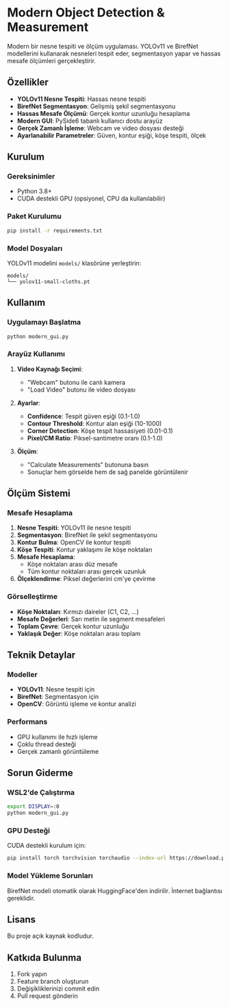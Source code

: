 # Modern Object Detection & Measurement

Modern bir nesne tespiti ve ölçüm uygulaması. YOLOv11 ve BirefNet modellerini kullanarak nesneleri tespit eder, segmentasyon yapar ve hassas mesafe ölçümleri gerçekleştirir.

## Özellikler

- **YOLOv11 Nesne Tespiti**: Hassas nesne tespiti
- **BirefNet Segmentasyon**: Gelişmiş şekil segmentasyonu
- **Hassas Mesafe Ölçümü**: Gerçek kontur uzunluğu hesaplama
- **Modern GUI**: PySide6 tabanlı kullanıcı dostu arayüz
- **Gerçek Zamanlı İşleme**: Webcam ve video dosyası desteği
- **Ayarlanabilir Parametreler**: Güven, kontur eşiği, köşe tespiti, ölçek

## Kurulum

### Gereksinimler

- Python 3.8+
- CUDA destekli GPU (opsiyonel, CPU da kullanılabilir)

### Paket Kurulumu

```bash
pip install -r requirements.txt
```

### Model Dosyaları

YOLOv11 modelini `models/` klasörüne yerleştirin:
```
models/
└── yolov11-small-cloths.pt
```

## Kullanım

### Uygulamayı Başlatma

```bash
python modern_gui.py
```

### Arayüz Kullanımı

1. **Video Kaynağı Seçimi**:
   - "Webcam" butonu ile canlı kamera
   - "Load Video" butonu ile video dosyası

2. **Ayarlar**:
   - **Confidence**: Tespit güven eşiği (0.1-1.0)
   - **Contour Threshold**: Kontur alan eşiği (10-1000)
   - **Corner Detection**: Köşe tespit hassasiyeti (0.01-0.1)
   - **Pixel/CM Ratio**: Piksel-santimetre oranı (0.1-1.0)

3. **Ölçüm**:
   - "Calculate Measurements" butonuna basın
   - Sonuçlar hem görselde hem de sağ panelde görüntülenir

## Ölçüm Sistemi

### Mesafe Hesaplama

1. **Nesne Tespiti**: YOLOv11 ile nesne tespiti
2. **Segmentasyon**: BirefNet ile şekil segmentasyonu
3. **Kontur Bulma**: OpenCV ile kontur tespiti
4. **Köşe Tespiti**: Kontur yaklaşımı ile köşe noktaları
5. **Mesafe Hesaplama**: 
   - Köşe noktaları arası düz mesafe
   - Tüm kontur noktaları arası gerçek uzunluk
6. **Ölçeklendirme**: Piksel değerlerini cm'ye çevirme

### Görselleştirme

- **Köşe Noktaları**: Kırmızı daireler (C1, C2, ...)
- **Mesafe Değerleri**: Sarı metin ile segment mesafeleri
- **Toplam Çevre**: Gerçek kontur uzunluğu
- **Yaklaşık Değer**: Köşe noktaları arası toplam

## Teknik Detaylar

### Modeller

- **YOLOv11**: Nesne tespiti için
- **BirefNet**: Segmentasyon için
- **OpenCV**: Görüntü işleme ve kontur analizi

### Performans

- GPU kullanımı ile hızlı işleme
- Çoklu thread desteği
- Gerçek zamanlı görüntüleme

## Sorun Giderme

### WSL2'de Çalıştırma

```bash
export DISPLAY=:0
python modern_gui.py
```

### GPU Desteği

CUDA destekli kurulum için:
```bash
pip install torch torchvision torchaudio --index-url https://download.pytorch.org/whl/cu118
```

### Model Yükleme Sorunları

BirefNet modeli otomatik olarak HuggingFace'den indirilir. İnternet bağlantısı gereklidir.

## Lisans

Bu proje açık kaynak kodludur.

## Katkıda Bulunma

1. Fork yapın
2. Feature branch oluşturun
3. Değişikliklerinizi commit edin
4. Pull request gönderin 